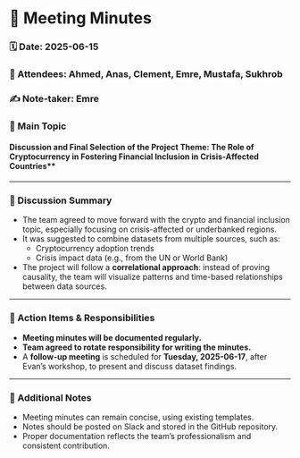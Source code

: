 # 📝 Meeting Minutes

### 🗓️ Date: 2025-06-15  

### 👥 Attendees: Ahmed, Anas, Clement, Emre, Mustafa, Sukhrob  

### ✍️ Note-taker: Emre  

### 📍 Main Topic  

#### Discussion and Final Selection of the Project Theme: The Role of Cryptocurrency in Fostering Financial Inclusion in Crisis-Affected Countries**

---

### 🔹 Discussion Summary

- The team agreed to move forward with the crypto and financial inclusion topic, especially focusing on crisis-affected or underbanked regions.
- It was suggested to combine datasets from multiple sources, such as:
  - Cryptocurrency adoption trends
  - Crisis impact data (e.g., from the UN or World Bank)
- The project will follow a **correlational approach**: instead of proving causality, the team will visualize patterns and time-based relationships between data sources.

---

### 🔹 Action Items & Responsibilities

- **Meeting minutes will be documented regularly.**
- **Team agreed to rotate responsibility for writing the minutes.**
- A **follow-up meeting** is scheduled for **Tuesday, 2025-06-17**, after Evan’s workshop, to present and discuss dataset findings.

---

### 🔹 Additional Notes

- Meeting minutes can remain concise, using existing templates.
- Notes should be posted on Slack and stored in the GitHub repository.
- Proper documentation reflects the team’s professionalism and consistent contribution.
